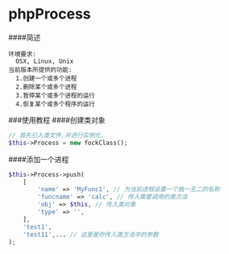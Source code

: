# phpProcess
####简述
```
环境要求:
  OSX, Linux, Unix
当前版本所提供的功能:
  1.创建一个或多个进程
  2.删除某个或多个进程
  3.暂停某个或多个进程的运行
  4.恢复某个或多个程序的运行
```
###使用教程
####创建类对象
```php
// 首先引入类文件,并进行实例化.
$this->Process = new fockClass();
```
####添加一个进程
```php
$this->Process->push(
    [
        'name' => 'MyFunc1', // 为当前进程设置一个独一无二的名称
        'funcname' => 'calc', // 传入需要调用的类方法
        'obj' => $this, // 传入类对象
        'type' => '',
    ],
    'test1', 
    'test11',... // 这里是你传入类方法中的参数
);
```
